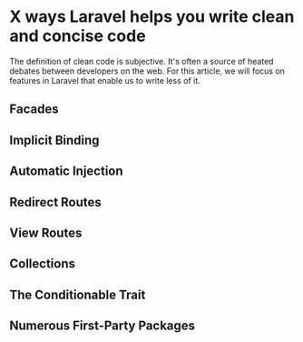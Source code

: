 # X ways Laravel helps you write clean and concise code

The definition of clean code is subjective. It's often a source of heated debates between developers on the web. For this article, we will focus on features in Laravel that enable us to write less of it.

## Facades

## Implicit Binding

## Automatic Injection

## Redirect Routes

## View Routes

## Collections

## The Conditionable Trait

## Numerous First-Party Packages
